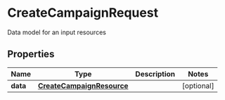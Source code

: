 

# CreateCampaignRequest

Data model for an input resources

## Properties

| Name | Type | Description | Notes |
|------------ | ------------- | ------------- | -------------|
|**data** | [**CreateCampaignResource**](CreateCampaignResource.md) |  |  [optional] |



